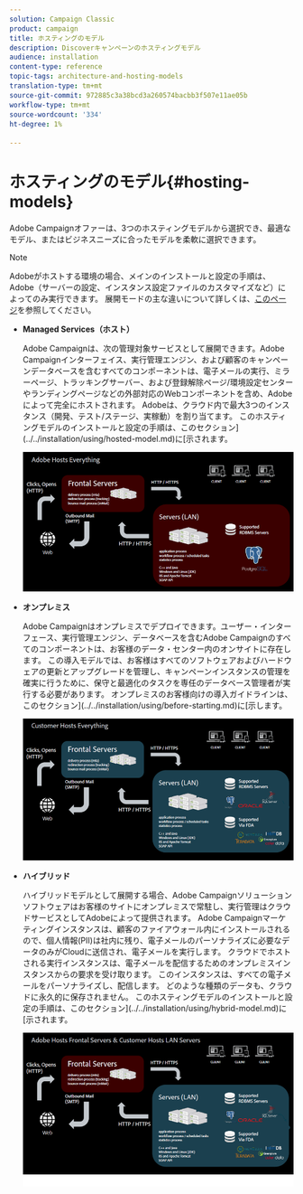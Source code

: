 ```yaml
---
solution: Campaign Classic
product: campaign
title: ホスティングのモデル
description: Discoverキャンペーンのホスティングモデル
audience: installation
content-type: reference
topic-tags: architecture-and-hosting-models
translation-type: tm+mt
source-git-commit: 972885c3a38bcd3a260574bacbb3f507e11ae05b
workflow-type: tm+mt
source-wordcount: '334'
ht-degree: 1%

---
```



# ホスティングのモデル{#hosting-models}

Adobe Campaignオファーは、3つのホスティングモデルから選択でき、最適なモデル、またはビジネスニーズに合ったモデルを柔軟に選択できます。

>[!NOTE]
>
>Adobeがホストする環境の場合、メインのインストールと設定の手順は、Adobe（サーバーの設定、インスタンス設定ファイルのカスタマイズなど）によってのみ実行できます。 展開モードの主な違いについて詳しくは、[このページ](../../installation/using/capability-matrix.md)を参照してください。

* **Managed Services（ホスト）**

   Adobe Campaignは、次の管理対象サービスとして展開できます。Adobe Campaignインターフェイス、実行管理エンジン、および顧客のキャンペーンデータベースを含むすべてのコンポーネントは、電子メールの実行、ミラーページ、トラッキングサーバー、および登録解除ページ/環境設定センターやランディングページなどの外部対応のWebコンポーネントを含め、Adobeによって完全にホストされます。 Adobeは、クラウド内で最大3つのインスタンス（開発、テスト/ステージ、実稼動）を割り当てます。 このホスティングモデルのインストールと設定の手順は、このセクション](../../installation/using/hosted-model.md)に[示されます。

   ![](assets/deployment_hosted.png)

* **オンプレミス**

   Adobe Campaignはオンプレミスでデプロイできます。ユーザー・インターフェース、実行管理エンジン、データベースを含むAdobe Campaignのすべてのコンポーネントは、お客様のデータ・センター内のオンサイトに存在します。 この導入モデルでは、お客様はすべてのソフトウェアおよびハードウェアの更新とアップグレードを管理し、キャンペーンインスタンスの管理を確実に行うために、保守と最適化のタスクを専任のデータベース管理者が実行する必要があります。 オンプレミスのお客様向けの導入ガイドラインは、このセクション](../../installation/using/before-starting.md)に[示します。

   ![](assets/deployment_onpremise.png)

* **ハイブリッド**

   ハイブリッドモデルとして展開する場合、Adobe Campaignソリューションソフトウェアはお客様のサイトにオンプレミスで常駐し、実行管理はクラウドサービスとしてAdobeによって提供されます。 Adobe Campaignマーケティングインスタンスは、顧客のファイアウォール内にインストールされるので、個人情報(PII)は社内に残り、電子メールのパーソナライズに必要なデータのみがCloudに送信され、電子メールを実行します。 クラウドでホストされる実行インスタンスは、電子メールを配信するためのオンプレミスインスタンスからの要求を受け取ります。 このインスタンスは、すべての電子メールをパーソナライズし、配信します。 どのような種類のデータも、クラウドに永久的に保存されません。 このホスティングモデルのインストールと設定の手順は、このセクション](../../installation/using/hybrid-model.md)に[示されます。

   ![](assets/deployment_hybrid.png)

